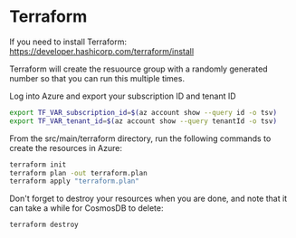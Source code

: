 # Terraform

If you need to install Terraform: https://developer.hashicorp.com/terraform/install

Terraform will create the resuource group with a randomly generated number so that you can run this multiple times.

Log into Azure and export your subscription ID and tenant ID
```bash
export TF_VAR_subscription_id=$(az account show --query id -o tsv)
export TF_VAR_tenant_id=$(az account show --query tenantId -o tsv)
```

From the src/main/terraform directory, run the following commands to create the resources in Azure:

```bash
terraform init
terraform plan -out terraform.plan
terraform apply "terraform.plan"
 ```

Don't forget to destroy your resources when you are done, and note that it can take a while for CosmosDB to delete:

```bash 
terraform destroy
```
